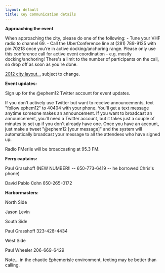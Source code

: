 ```yaml
---
layout: default
title: Key communication details
---
```


**Approaching the event**

When approaching the city, please do one of the following: - Tune your
VHF radio to channel 69. - Call the UberConference line at (281)
789-9125 with pin 70218 once you're in active docking/anchoring range.
Please only use this conference call for active event coordination -
e.g. mostly docking/anchoring! There's a limit to the number of
participants on the call, so drop off as soon as you're done.

[2012 city
layout...](http://ephemerisle.org/wiki/Ideas_for_2012#City_Layout)
subject to change.

**Event updates:**

Sign up for the @ephem12 Twitter account for event updates.

If you don't actively use Twitter but want to receive announcements,
text "follow ephem12" to 40404 with your phone. You'll get a text
message anytime someone makes an announcement. If you want to broadcast
an announcement, you'll need a Twitter account, but it takes just a
couple of minutes to set up if you don't already have one. Once you have
an account, just make a tweet "@ephem12 [your message]" and the system
will automatically broadcast your message to all the attendees who have
signed up.

Radio FMerile will be broadcasting at 95.3 FM.

**Ferry captains:**

Paul Grasshoff (NEW NUMBER!! -- 650-773-6419 -- he borrowed Chris's
phone)

David Pablo Cohn 650-265-0172

**Harbormasters:**

North Side

Jason Levin 

South Side

Paul Grasshoff 323-428-4434

West Side

Paul Wheeler 206-669-6429

Note... in the chaotic Ephemerisle environment, texting may be better
than calling.
